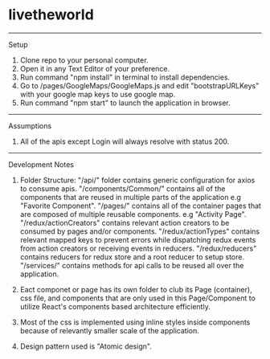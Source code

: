 # livetheworld
------------------------------------------------------------------------------------
Setup

1. Clone repo to your personal computer.
2. Open it in any Text Editor of your preference.
3. Run command "npm install" in terminal to install dependencies.
4. Go to /pages/GoogleMaps/GoogleMaps.js and edit "bootstrapURLKeys" with your google map keys to use google map.
4. Run command "npm start" to launch the application in browser. 
------------------------------------------------------------------------------------
Assumptions

1. All of the apis except Login will always resolve with status 200.

------------------------------------------------------------------------------------
Development Notes

1. Folder Structure:
	"/api/" folder contains generic configuration for axios to consume apis.
	"/components/Common/" contains all of the components that are reused in multiple parts of the application e.g "Favorite Component".
	"/pages/" contains all of the container pages that are composed of multiple reusable components. e.g "Activity Page".
	"/redux/actionCreators" contains relevant action creators to be consumed by pages and/or components.
	"/redux/actionTypes" contains relevant mapped keys to prevent errors while dispatching redux events from action creators or receiving events in reducers.
	"/redux/reducers" contains reducers for redux store and a root reducer to setup store.
	"/services/" contains methods for api calls to be reused all over the application.

2. Eact componet or page has its own folder to club its Page (container), css file, and components that are only used in this Page/Component to utilize React's 	   components based architecture efficiently.

3. Most of the css is implemented using inline styles inside components because of relevantly smaller scale of the application.

4. Design pattern used is "Atomic design".
